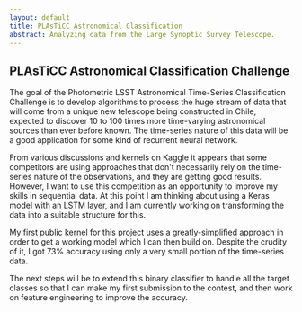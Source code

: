 ```yaml
---
layout: default
title: PLAsTiCC Astronomical Classification
abstract: Analyzing data from the Large Synoptic Survey Telescope.
---
```


## PLAsTiCC Astronomical Classification Challenge

The goal of the Photometric LSST Astronomical Time-Series Classification 
Challenge is to develop algorithms to process the huge stream of data 
that will come from a unique new telescope being constructed in Chile, 
expected to discover 10 to 100 times more time-varying astronomical 
sources than ever before known.  The time-series nature of this data 
will be a good application for some kind of recurrent neural network.
 
From various discussions and kernels on Kaggle it appears that 
some competitors are using approaches that don't necessarily rely on the 
time-series nature of the observations, and they are getting good 
results.  However, I want to use this competition as an opportunity to 
improve my skills in sequential data.  At this point I am thinking 
about using a Keras model with an LSTM layer, and I am currently 
working on transforming the data into a suitable structure for this.

My first public [kernel](https://www.kaggle.com/ridercoach/crude-binary-attempt-w-raw-time-series-data) 
for this project uses a greatly-simplified approach in order to get 
a working model which I can then build on. Despite the crudity of it, 
I got 73% accuracy using only a very small portion of the time-series 
data.

The next steps will be to extend this binary classifier to handle all 
the target classes so that I can make my first submission to the 
contest, and then work on feature engineering to improve the accuracy.



